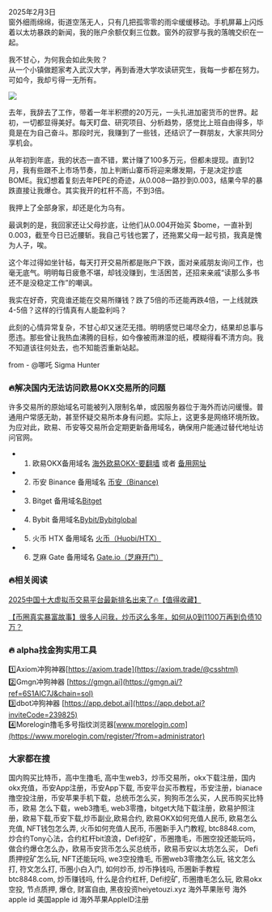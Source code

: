 2025年2月3日  
窗外细雨绵绵，街道空荡无人，只有几把孤零零的雨伞缓缓移动。手机屏幕上闪烁着以太坊暴跌的新闻，我的账户余额仅剩三位数。窗外的寂寥与我的落魄交织在一起。

我不甘心，为何我会如此失败？  
从一个小镇做题家考入武汉大学，再到香港大学攻读研究生，我每一步都在努力。可如今，我却亏得一无所有。

[![](https://307e939.webp.li/20250420141505925.png)](https://btc8848.com/top-10-exchanges)

去年，我辞去了工作，带着一年半积攒的20万元，一头扎进加密货币的世界。起初，一切都显得美好。每天盯盘、研究项目、分析趋势，感觉比上班自由得多，毕竟是在为自己奋斗。那段时光，我赚到了一些钱，还结识了一群朋友，大家共同分享机会。

从年初到年底，我的状态一直不错，累计赚了100多万元，但都未提现。直到12月，我有些跟不上市场节奏，加上判断山寨币将迎来爆发期，于是决定抄底BOME。我幻想着复刻去年PEPE的奇迹，从0.008一路抄到0.003，结果今早的暴跌直接让我爆仓。其实我开的杠杆不高，不到3倍。

我押上了全部身家，却还是化为乌有。

最讽刺的是，我回家还让父母抄底，让他们从0.004开始买 $bome，一直补到0.003，截至今日已近腰斩。我自己亏钱也罢了，还拖累父母一起亏损，我真是愧为人子，唉。

这个年过得如坐针毡，每天打开交易所都是账户下跌，面对亲戚朋友询问工作，也毫无底气。明明每日疲惫不堪，却钱没赚到，生活困苦，还招来亲戚“读那么多书还不是没稳定工作”的嘲讽。

我实在好奇，究竟谁还能在交易所赚钱？跌了5倍的币还能再跌4倍，一上线就跌4-5倍？这样的行情真有人能盈利吗？

此刻的心情异常复杂，不甘心却又迷茫无措。明明感觉已竭尽全力，结果却总事与愿违。那些曾让我热血沸腾的目标，如今像被雨淋湿的纸，模糊得看不清方向。我不知道该往何处去，也不知能否重新站起。

from - @哪吒 Sigma Hunter

### 🔥解决国内无法访问欧易OKX交易所的问题  
许多交易所的原始域名可能被列入限制名单，或因服务器位于海外而访问缓慢。普通用户常感无助，甚至怀疑交易所本身有问题。实际上，这更多是网络环境所致。为应对此，欧易、币安等交易所会定期更新备用域名，确保用户能通过替代地址访问官网。

- 1. 欧易OKX备用域名 [海外欧易OKX-要翻墙](https://www.okx.com/zh-hans/join/74873351) 或者 [备用网址](https://www.chouyi.world/zh-hans/join/74873351)  
- 2. 币安 Binance 备用域名 [币安（Binance)](https://accounts.binance.com/zh-CN/register?ref=36457687)  
- 3. Bitget 备用域名[Bitget](https://www.bitget.com/zh-CN/referral/register?from=referral&clacCode=VRNEYUTR)  
- 4. Bybit 备用域名[Bybit/Bybitglobal](https://www.bybitglobal.com/zh-MY/invite/?ref=VMKORMM)  
- 5. 火币 HTX 备用域名 [火币（Huobi/HTX）](https://www.htx.com/invite/zh-cn/1f?invite_code=whf45223)  
- 6. 芝麻 Gate 备用域名 [Gate.io（芝麻开门）](https://www.gate.io/zh/signup?ref_type=103&ref=A1ERAQ)  

### 🔥相关阅读  
[2025中国十大虚拟币交易平台最新排名出来了🔥【值得收藏】](https://btc8848.com/top-10-exchanges/)  

[【币圈真实暴富故事】很多人问我，炒币这么多年，如何从0到1100万再到负债10万？](https://heiyetouzi.xyz/biquanstory001/)  

### 🔥 alpha找金狗实用工具  
1️⃣Axiom冲狗神器[https://axiom.trade](https://axiom.trade/@csshtml)    
2️⃣Gmgn冲狗神器 [https://gmgn.ai](https://gmgn.ai/?ref=6S1AIC7J&chain=sol)    
3️⃣dbot冲狗神器 [https://app.debot.ai](https://app.debot.ai?inviteCode=239825)    
4️⃣Morelogin撸毛多号指纹浏览器[www.morelogin.com](https://www.morelogin.com/register/?from=administrator)    

### 大家都在搜  
国内购买比特币，高中生撸毛, 高中生web3，炒币交易所，okx下载注册，国内okx充值，币安App注册，币安App下载, 币安平台买币教程，币安注册，bianace撸空投注册，币安苹果手机下载，总统币怎么买，狗狗币怎么买，人民币购买比特币，欧易 怎么下载，web3撸毛, web3零撸，bitget大陆下载注册，欧易护照注册，欧易下载,币安下载,炒币副业,欧易合约, 欧易OKX如何充值人民币, 欧易怎么充值, NFT钱包怎么弄, 火币如何充值人民币, 币圈新手入门教程, btc8848.com, 炒合约Tony心法，合约杠杆bit浪浪，Defi挖矿，币圈撸毛，币圈空投还能玩吗，做合约爆仓怎么办，欧易币安货币怎么买总统币，欧易币安以太坊怎么买， Defi质押挖矿怎么玩, NFT还能玩吗, we3空投撸毛, 币圈web3零撸怎么玩, 铭文怎么打, 符文怎么打, 币圈小白入门, 如何炒币, 炒币挣钱吗, 币圈新手教程btc8848.com, 炒币赚钱吗, 什么是合约杠杆, Defi挖矿, 币圈撸毛怎么玩, 欧易okx空投, 节点质押, 爆仓, 财富自由, 黑夜投资heiyetouzi.xyz 海外苹果账号 海外apple id 美国apple id 海外苹果AppleID注册